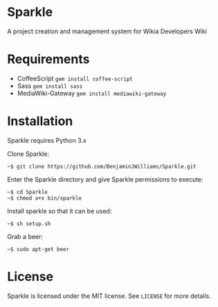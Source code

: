 # Sparkle
A project creation and management system for Wikia Developers Wiki 

# Requirements
* CoffeeScript         `gem install coffee-script`
* Sass                 `gem install sass`
* MediaWiki-Gateway    `gem install mediawiki-gateway`

# Installation
Sparkle requires Python 3.x

Clone Sparkle:
```
~$ git clone https://github.com/BenjaminJWilliams/Sparkle.git
```

Enter the Sparkle directory and give Sparkle permissions to execute:
```
~$ cd Sparkle
~$ chmod a+x bin/sparkle
```

Install sparkle so that it can be used:
```
~$ sh setup.sh
```

Grab a beer:
```
~$ sudo apt-get beer
```

# License
Sparkle is licensed under the MIT license. See `LICENSE` for more details.
